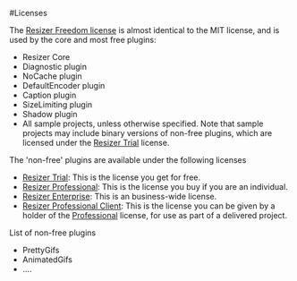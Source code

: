 #Licenses

The [Resizer Freedom license][freedom] is almost identical to the MIT license, and is used by the core and most free plugins:

 * Resizer Core
 * Diagnostic plugin
 * NoCache plugin
 * DefaultEncoder plugin
 * Caption plugin
 * SizeLimiting plugin
 * Shadow plugin
 * All sample projects, unless otherwise specified. Note that sample projects may include binary versions of non-free plugins, which are
licensed under the [Resizer Trial][trial] license.


The 'non-free' plugins are available under the following licenses

 * [Resizer Trial][trial]: This is the license you get for free. 
 * [Resizer Professional][pro]: This is the license you buy if you are an individual.
 * [Resizer Enterprise][enterprise]: This is an business-wide license. 
 * [Resizer Professional Client][proclient]: This is the license you can be given by a holder of the [Professional][pro] license, for use as part of a delivered project.


List of non-free plugins

 * PrettyGifs
 * AnimatedGifs
 * ....


[freedom]: /licenses/freedom  "Resizer Freedom License"
[trial]: /liceses/trial  "Resizer Trial License"
[pro]: /liceses/pro  "Resizer Professional License"
[proclient]: /liceses/proclient  "Resizer Professional Client License"
[enterprise]: /licenses/enterprise  "Resizer Enterprise License"